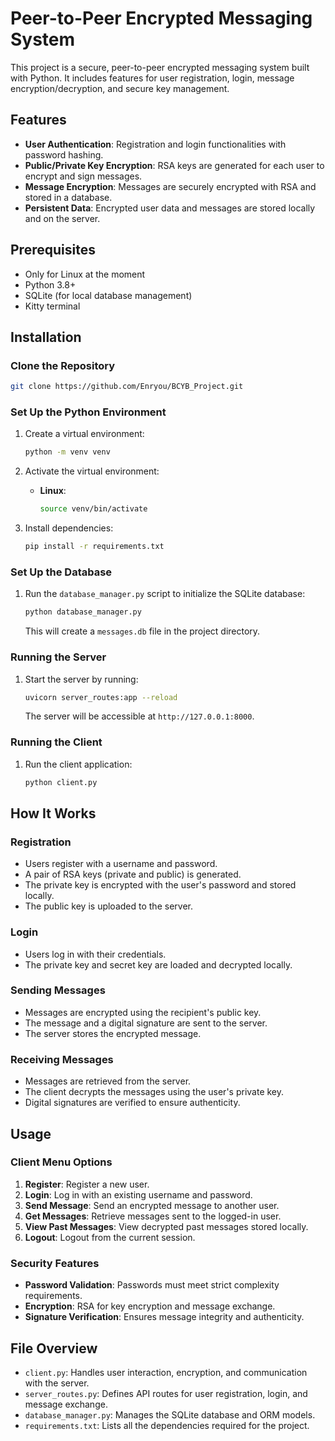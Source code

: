 # Peer-to-Peer Encrypted Messaging System

This project is a secure, peer-to-peer encrypted messaging system built with Python. It includes features for user registration, login, message encryption/decryption, and secure key management.

## Features

- **User Authentication**: Registration and login functionalities with password hashing.
- **Public/Private Key Encryption**: RSA keys are generated for each user to encrypt and sign messages.
- **Message Encryption**: Messages are securely encrypted with RSA and stored in a database.
- **Persistent Data**: Encrypted user data and messages are stored locally and on the server.

## Prerequisites
- Only for Linux at the moment
- Python 3.8+
- SQLite (for local database management)
- Kitty terminal

## Installation

### Clone the Repository
```bash
git clone https://github.com/Enryou/BCYB_Project.git
```

### Set Up the Python Environment
1. Create a virtual environment:
   ```bash
   python -m venv venv
   ```
2. Activate the virtual environment:
   - **Linux**:
     ```bash
     source venv/bin/activate
     ```

3. Install dependencies:
   ```bash
   pip install -r requirements.txt
   ```

### Set Up the Database

1. Run the `database_manager.py` script to initialize the SQLite database:
   ```bash
   python database_manager.py
   ```

   This will create a `messages.db` file in the project directory.

### Running the Server

1. Start the server by running:
   ```bash
   uvicorn server_routes:app --reload
   ```

   The server will be accessible at `http://127.0.0.1:8000`.

### Running the Client

1. Run the client application:
   ```bash
   python client.py
   ```

## How It Works

### Registration
- Users register with a username and password.
- A pair of RSA keys (private and public) is generated.
- The private key is encrypted with the user's password and stored locally.
- The public key is uploaded to the server.

### Login
- Users log in with their credentials.
- The private key and secret key are loaded and decrypted locally.

### Sending Messages
- Messages are encrypted using the recipient's public key.
- The message and a digital signature are sent to the server.
- The server stores the encrypted message.

### Receiving Messages
- Messages are retrieved from the server.
- The client decrypts the messages using the user's private key.
- Digital signatures are verified to ensure authenticity.

## Usage

### Client Menu Options

1. **Register**: Register a new user.
2. **Login**: Log in with an existing username and password.
3. **Send Message**: Send an encrypted message to another user.
4. **Get Messages**: Retrieve messages sent to the logged-in user.
5. **View Past Messages**: View decrypted past messages stored locally.
6. **Logout**: Logout from the current session.

### Security Features

- **Password Validation**: Passwords must meet strict complexity requirements.
- **Encryption**: RSA for key encryption and message exchange.
- **Signature Verification**: Ensures message integrity and authenticity.

## File Overview

- `client.py`: Handles user interaction, encryption, and communication with the server.
- `server_routes.py`: Defines API routes for user registration, login, and message exchange.
- `database_manager.py`: Manages the SQLite database and ORM models.
- `requirements.txt`: Lists all the dependencies required for the project.

